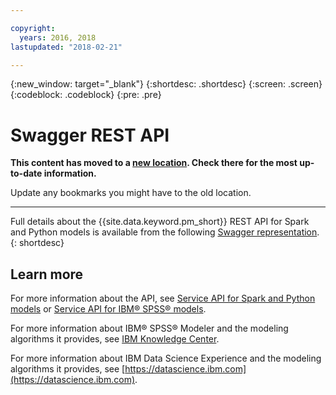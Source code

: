 ```yaml
---

copyright:
  years: 2016, 2018
lastupdated: "2018-02-21"

---
```


{:new_window: target="_blank"}
{:shortdesc: .shortdesc}
{:screen: .screen}
{:codeblock: .codeblock}
{:pre: .pre}

# Swagger REST API

**This content has moved to a [new location](https://datascience.ibm.com/docs/content/analyze-data/pm_service_api_spark_swagger.html). Check there for the most up-to-date information.** 

Update any bookmarks you might have to the old location.


_____________


Full details about the {{site.data.keyword.pm_short}} REST API for Spark and Python models
is available from the following [Swagger representation](http://watson-ml-api.mybluemix.net/).
{: shortdesc}

## Learn more

For more information about the API, see [Service API for Spark and Python models](pm_service_api_spark.html) or [Service
API for IBM® SPSS® models](pm_service_api_spss.html).

For more information about IBM® SPSS® Modeler and the modeling algorithms it
provides, see [IBM Knowledge Center](https://www.ibm.com/support/knowledgecenter/SS3RA7).

For more information about IBM Data Science Experience and the modeling
algorithms it provides, see [https://datascience.ibm.com](https://datascience.ibm.com).